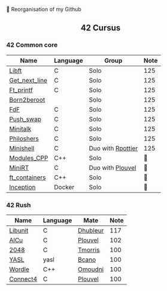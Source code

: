 :construction: Reorganisation of my Github

## <p align='center'>42 Cursus</p>

### 42 Common core

| Name                              | Language | Group                         | Note           |
|-----------------------------------|----------|-------------------------------|----------------|
| [Libft][42-libft]                 | C        | Solo                          | 125            |
| [Get_next_line][42-get_next_line] | C        | Solo                          | 125            |
| [Ft_printf][42-ft_printf]         | C        | Solo                          | 125            |
| [Born2beroot][42-Born2beroot]     |          | Solo                          | 125            |
| [FdF][42-FdF]                     | C        | Solo                          | 125            |
| [Push_swap][42-push_swap]         | C        | Solo                          | 125            |
| [Minitalk][42-minitalk]           | C        | Solo                          | 125            |
| [Philoshers][42-Philoshers]       | C        | Solo                          | 125            |
| [Minishell][42-Minishell]         | C        | Duo with [Rpottier][Rpottier] | 125            |
| [Modules_CPP][42-CPP_Modules]     | C++      | Solo                          | :construction: |
| [MiniRT][42-miniRT]               | C        | Duo with [Plouvel][Plouvel]   | :construction: |
| [ft_containers][42-ft_containers] | C++      | Solo                          | :construction: |
| [Inception][42-Inception]         | Docker   | Solo                          | :construction: |

### 42 Rush

| Name                     | Language | Mate                 | Note |
|--------------------------|----------|----------------------|------|
| [Libunit][42-libunit]    | C        | [Dhubleur][Dhubleur] | 117  |
| [AlCu][42-AlCu]          | C        | [Plouvel][Plouvel]   | 102  |
| [2048][42-Wong_kar_Wai]  | C        | [Tmorris][Tmorris]   | 100  |
| [YASL][42-YASL]          | yasl     | [Bcano][Bcano]       | 100  |
| [Wordle][42-Wordle]      | C++      | [Omoudni][Omoudni]   | 100  |
| [Connect4][42-Connect4]  | C        | [Plouvel][Plouvel]   | 100  |

<!-- Lien repo github --->

[42-CPP_Modules]: https://github.com/Exio666/42-CPP_Modules
[42-libft]: https://github.com/Exio666/42-libft
[42-get_next_line]: https://github.com/Exio666/42-get_next_line
[42-ft_printf]: https://github.com/Exio666/42-ft_printf
[42-Born2beroot]: https://github.com/Exio666/42-Born2beroot
[42-FdF]: https://github.com/Exio666/42-FdF
[42-push_swap]: https://github.com/Exio666/42-push_swap
[42-minitalk]: https://github.com/Exio666/42-minitalk
[42-Philoshers]: https://github.com/Exio666/42-Philosophers
[42-libunit]: https://github.com/Exio666/42-libunit
[42-AlCu]: https://github.com/Exio666/42-AlCu
[42-Minishell]: https://github.com/Exio666/42-Minishell
[42-Wong_kar_Wai]: https://github.com/Exio666/42-Wong_kar_Wai
[42-YASL]: https://github.com/Exio666/42-YASL
[42-Wordle]: https://github.com/Exio666/42-Wordle
[42-Connect4]: https://github.com/Exio666/42-Connect4
[42-miniRT]: https://github.com/Exio666/42-miniRT
[42-ft_containers]:https://github.com/Exio666/ft_containers
[42-Inception]:https://github.com/Exio666/42-Inception

<!-- Mate of project --->

[Plouvel]: https://github.com/noctuelles
[Dhubleur]: https://github.com/dams333
[Rpottier]: https://github.com/RodolphePottier
[Tmorris]: https://github.com/tmorris42
[Bcano]: https://github.com/BarbaraC12
[Omoudni]: https://github.com/OUAFABULOUS
